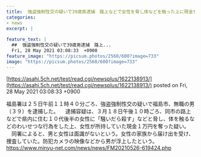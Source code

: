 ```yaml
---
title:  強盗強制性交の疑いで39歳男逮捕　路上などで女性を脅し体などを触った上に現金を奪う  
categories:
- news
excerpt: |
  
feature_text: |
  ##  強盗強制性交の疑いで39歳男逮捕　路上...
  Fri, 28 May 2021 03:08:33  +0900
feature_image: "https://picsum.photos/2560/600?image=733"
image: "https://picsum.photos/2560/600?image=733"
---
```


[https://asahi.5ch.net/test/read.cgi/newsplus/1622138913/](https://asahi.5ch.net/test/read.cgi/newsplus/1622138913/)
posted on Fri, 28 May 2021 03:08:33  +0900

<!--more-->

福島署は２５日午前１１時４０分ごろ、強盗強制性交の疑いで福島市、無職の男（３９）を逮捕した。 　逮捕容疑は、３月１８日午後１０時ごろ、同市の路上などで県内に住む１０代後半の女性に「騒いだら殺す」などと脅し、体を触るなどのわいせつな行為をした上、女性が所持していた現金１万円を奪った疑い。 　同署によると、男と女性は面識がないという。女性の家族から届け出を受け、捜査していた。防犯カメラの映像などから男が浮上したという。 https://www.minyu-net.com/news/news/FM20210526-619424.php
